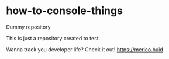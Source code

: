 # how-to-console-things
Dummy repository

This is just a repository created to test.

Wanna track you developer life? Check it out!
https://merico.buid
